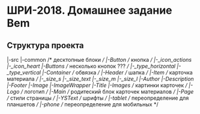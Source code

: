 # ШРИ-2018. Домашнее задание Bem

## Структура проекта
|-src
  |-common /* десктопные блоки */
    |-Button /* кнопка */
      |-_icon_actions
      |-_icon_heart
    |-Buttons /* несколько кнопок ??? */
      |-_type_horizontal
      |-_type_vertical
    |-Container /* обвязка */
    |-Header /*  шапка */
    |-Item /* карточка материала */
      |-_size_s
      |-_size_text
      |-_size_m
      |-_size_l
      |-Author
      |-Description
      |-Footer
      |-Image
      |-ImageWrapper
      |-Title
      |-Images /* картинки карточек */
    |-Logo /* логотип */
    |-Main /* родитеский блок карточек материалов */
    |-Page /* стили страницы */
    |-YSText /* шрифты */
  |-tablet /* переопределение для планшетов */
  |-phone /* переопределение для мобильных */
